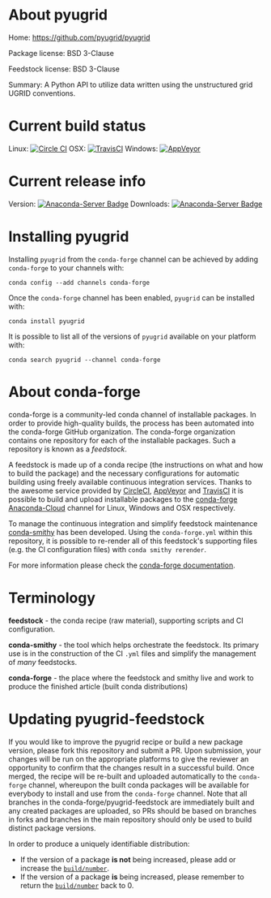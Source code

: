 About pyugrid
=============

Home: https://github.com/pyugrid/pyugrid

Package license: BSD 3-Clause

Feedstock license: BSD 3-Clause

Summary: A Python API to utilize data written using the unstructured grid UGRID conventions.



Current build status
====================

Linux: [![Circle CI](https://circleci.com/gh/conda-forge/pyugrid-feedstock.svg?style=shield)](https://circleci.com/gh/conda-forge/pyugrid-feedstock)
OSX: [![TravisCI](https://travis-ci.org/conda-forge/pyugrid-feedstock.svg?branch=master)](https://travis-ci.org/conda-forge/pyugrid-feedstock)
Windows: [![AppVeyor](https://ci.appveyor.com/api/projects/status/github/conda-forge/pyugrid-feedstock?svg=True)](https://ci.appveyor.com/project/conda-forge/pyugrid-feedstock/branch/master)

Current release info
====================
Version: [![Anaconda-Server Badge](https://anaconda.org/conda-forge/pyugrid/badges/version.svg)](https://anaconda.org/conda-forge/pyugrid)
Downloads: [![Anaconda-Server Badge](https://anaconda.org/conda-forge/pyugrid/badges/downloads.svg)](https://anaconda.org/conda-forge/pyugrid)

Installing pyugrid
==================

Installing `pyugrid` from the `conda-forge` channel can be achieved by adding `conda-forge` to your channels with:

```
conda config --add channels conda-forge
```

Once the `conda-forge` channel has been enabled, `pyugrid` can be installed with:

```
conda install pyugrid
```

It is possible to list all of the versions of `pyugrid` available on your platform with:

```
conda search pyugrid --channel conda-forge
```


About conda-forge
=================

conda-forge is a community-led conda channel of installable packages.
In order to provide high-quality builds, the process has been automated into the
conda-forge GitHub organization. The conda-forge organization contains one repository
for each of the installable packages. Such a repository is known as a *feedstock*.

A feedstock is made up of a conda recipe (the instructions on what and how to build
the package) and the necessary configurations for automatic building using freely
available continuous integration services. Thanks to the awesome service provided by
[CircleCI](https://circleci.com/), [AppVeyor](http://www.appveyor.com/)
and [TravisCI](https://travis-ci.org/) it is possible to build and upload installable
packages to the [conda-forge](https://anaconda.org/conda-forge)
[Anaconda-Cloud](http://docs.anaconda.org/) channel for Linux, Windows and OSX respectively.

To manage the continuous integration and simplify feedstock maintenance
[conda-smithy](http://github.com/conda-forge/conda-smithy) has been developed.
Using the ``conda-forge.yml`` within this repository, it is possible to re-render all of
this feedstock's supporting files (e.g. the CI configuration files) with ``conda smithy rerender``.

For more information please check the [conda-forge documentation](https://conda-forge.org/docs/).

Terminology
===========

**feedstock** - the conda recipe (raw material), supporting scripts and CI configuration.

**conda-smithy** - the tool which helps orchestrate the feedstock.
                   Its primary use is in the construction of the CI ``.yml`` files
                   and simplify the management of *many* feedstocks.

**conda-forge** - the place where the feedstock and smithy live and work to
                  produce the finished article (built conda distributions)


Updating pyugrid-feedstock
==========================

If you would like to improve the pyugrid recipe or build a new
package version, please fork this repository and submit a PR. Upon submission,
your changes will be run on the appropriate platforms to give the reviewer an
opportunity to confirm that the changes result in a successful build. Once
merged, the recipe will be re-built and uploaded automatically to the
`conda-forge` channel, whereupon the built conda packages will be available for
everybody to install and use from the `conda-forge` channel.
Note that all branches in the conda-forge/pyugrid-feedstock are
immediately built and any created packages are uploaded, so PRs should be based
on branches in forks and branches in the main repository should only be used to
build distinct package versions.

In order to produce a uniquely identifiable distribution:
 * If the version of a package **is not** being increased, please add or increase
   the [``build/number``](http://conda.pydata.org/docs/building/meta-yaml.html#build-number-and-string).
 * If the version of a package **is** being increased, please remember to return
   the [``build/number``](http://conda.pydata.org/docs/building/meta-yaml.html#build-number-and-string)
   back to 0.